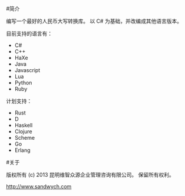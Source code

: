 #简介

编写一个最好的人民币大写转换库。
以 C# 为基础，并改编成其他语言版本。

目前支持的语言有：

* C#
* C++
* HaXe
* Java
* Javascript
* Lua
* Python
* Ruby

计划支持：

* Rust
* D
* Haskell
* Clojure
* Scheme
* Go
* Erlang


#关于

版权所有 (c) 2013 昆明维智众源企业管理咨询有限公司。
保留所有权利。

http://www.sandwych.com
